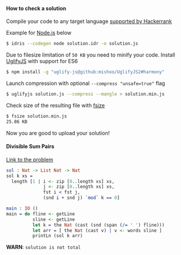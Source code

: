 #### How to check a solution

Compile your code to any target language [supported by Hackerrank](https://www.hackerrank.com/environment)

Example for [Node.js](https://nodejs.org/en/) below

```bash
$ idris --codegen node solution.idr -o solution.js
```

Due to filesize limitation of `50 KB` you need to minify your code.
Install [UglifyJS](https://github.com/mishoo/UglifyJS2) with support for ES6

```bash
$ npm install -g "uglify-js@github:mishoo/UglifyJS2#harmony"
```

Launch compression with optional `--compress "unsafe=true"` flag

```bash
$ uglifyjs solution.js --compress --mangle > solution.min.js
```

Check size of the resulting file with [fsize](https://unix.stackexchange.com/a/572598/196787)

```bash
$ fsize solution.min.js
25.86 KB
```

Now you are good to upload your solution!

#### Divisible Sum Pairs

[Link to the problem](https://www.hackerrank.com/challenges/divisible-sum-pairs/problem)

```idris
sol : Nat -> List Nat -> Nat
sol k xs =
  length [1 | i <- zip [0..length xs] xs,
              j <- zip [0..length xs] xs,
              fst i < fst j,
              (snd i + snd j) `mod` k == 0]

main : IO ()
main = do fline <- getLine
          sline <- getLine
          let k = the Nat (cast (snd (span (/= ' ') fline)))
          let arr = [ the Nat (cast v) | v <- words sline ]
          printLn (sol k arr)
```

**WARN**: `solution is not total`
